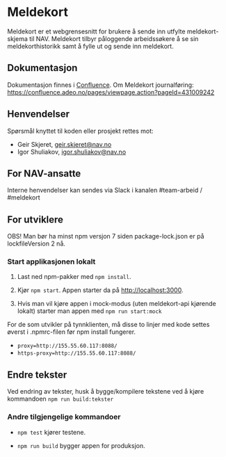 # Meldekort
Meldekort er et webgrensesnitt for brukere å sende inn utfylte meldekort-skjema til NAV.
Meldekort tilbyr påloggende arbeidssøkere å se sin meldekorthistorikk samt å fylle ut og sende inn meldekort.

## Dokumentasjon
Dokumentasjon finnes i [Confluence](https://confluence.adeo.no/display/TA/Meldekort).
Om Meldekort journalføring: https://confluence.adeo.no/pages/viewpage.action?pageId=431009242

## Henvendelser
Spørsmål knyttet til koden eller prosjekt rettes mot:

* Geir Skjeret, geir.skjeret@nav.no
* Igor Shuliakov, igor.shuliakov@nav.no

## For NAV-ansatte

Interne henvendelser kan sendes via Slack i kanalen #team-arbeid / #meldekort

## For utviklere

OBS! Man bør ha minst npm versjon 7 siden package-lock.json er på lockfileVersion 2 nå.

### Start applikasjonen lokalt

1. Last ned npm-pakker med `npm install`.

2. Kjør `npm start`. Appen starter da på [http://localhost:3000](http://localhost:3000).

3. Hvis man vil kjøre appen i mock-modus (uten meldekort-api kjørende lokalt) starter man appen med `npm run start:mock`


For de som utvikler på tynnklienten, må disse to linjer med kode settes øverst i .npmrc-filen før npm install fungerer.
* `proxy=http://155.55.60.117:8088/`
* `https-proxy=http://155.55.60.117:8088/`

## Endre tekster
Ved endring av tekster, husk å bygge/kompilere tekstene ved å kjøre kommandoen `npm run build:tekster`

### Andre tilgjengelige kommandoer

* `npm test` kjører testene.

* `npm run build` bygger appen for produksjon.
